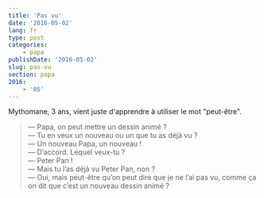 ```yaml
---
title: 'Pas vu'
date: '2016-05-02'
lang: fr
type: post
categories:
    - papa
publishDate: '2016-05-02'
slug: pas-vu
section: papa
2016:
    - '05'
---
```


Mythomane, 3 ans, vient juste d'apprendre à utiliser le mot "peut-être".

<!--more-->

> — Papa, on peut mettre un dessin animé ?  
> — Tu en veux un nouveau ou un que tu as déjà vu ?  
> — Un nouveau Papa, un nouveau !  
> — D’accord. Lequel veux-tu ?  
> — Peter Pan !  
> — Mais tu l’as déjà vu Peter Pan, non ?  
> — Oui, mais peut-être qu’on peut dire que je ne l’ai pas vu, comme ça on dit que c’est un nouveau dessin animé ?
